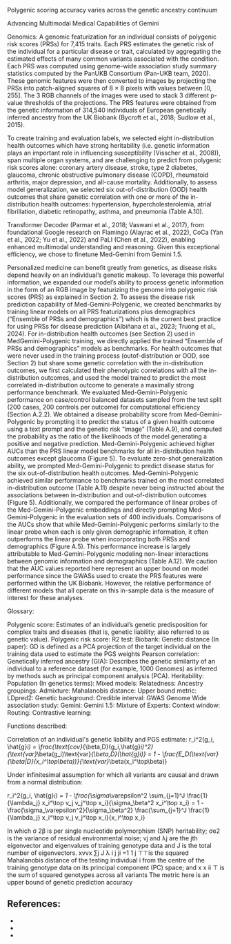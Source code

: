 Polygenic scoring accuracy varies across the genetic ancestry continuum






Advancing Multimodal Medical Capabilities of Gemini

Genomics: A genomic featurization for an individual consists of polygenic risk scores (PRSs) for 7,415 traits. Each PRS estimates the genetic risk of the individual for a particular disease or trait, calculated by aggregating the estimated effects of many common variants associated with the condition. Each PRS was computed using genome-wide association study summary statistics computed by the PanUKB Consortium (Pan-UKB team, 2020). These genomic features were then converted to images by projecting the PRSs into patch-aligned squares of 8 × 8 pixels with values between [0, 255]. The 3 RGB channels of the images were used to stack 3 different p-value thresholds of the projections. The PRS features were obtained from the genetic information of 314,540 individuals of European genetically inferred ancestry from the UK Biobank (Bycroft et al., 2018; Sudlow et al., 2015).

To create training and evaluation labels, we selected eight in-distribution health outcomes which have strong heritability (i.e. genetic information plays an important role in influencing susceptibility (Visscher et al., 2008)), span multiple organ systems, and are challenging to predict from polygenic risk scores alone: coronary artery disease, stroke, type 2 diabetes, glaucoma, chronic obstructive pulmonary disease (COPD), rheumatoid arthritis, major depression, and all-cause mortality. Additionally, to assess model generalization, we selected six out-of-distribution (OOD) health outcomes that share genetic correlation with one or more of the in-distribution health outcomes: hypertension, hypercholesterolemia, atrial fibrillation, diabetic retinopathy, asthma, and pneumonia (Table A.10).

Transformer Decoder (Parmar et al., 2018; Vaswani et al., 2017), from foundational Google research on Flamingo (Alayrac et al., 2022), CoCa (Yan et al., 2022; Yu et al., 2022) and PaLI (Chen et al., 2022), enabling enhanced multimodal understanding and reasoning. Given this exceptional efficiency, we chose to finetune Med-Gemini from Gemini 1.5.

Personalized medicine can benefit greatly from genetics, as disease risks depend heavily on an individual’s genetic makeup. To leverage this powerful information, we expanded our model’s ability to process genetic information in the form of an RGB image by featurizing the genome into polygenic risk scores (PRS) as explained in Section 2. To assess the disease risk prediction capability of Med-Gemini-Polygenic, we created benchmarks by training linear models on all PRS featurizations plus demographics (“Ensemble of PRSs and demographics”) which is the current best practice for using PRSs for disease prediction (Albiñana et al., 2023; Truong et al., 2024). For in-distribution health outcomes (see Section 2) used in MedGemini-Polygenic training, we directly applied the trained “Ensemble of PRSs and demographics” models as benchmarks. For health outcomes that were never used in the training process (outof-distribution or OOD, see Section 2) but share some genetic correlation with the in-distribution outcomes, we first calculated their phenotypic correlations with all the in-distribution outcomes, and used the model trained to predict the most correlated in-distribution outcome to generate a maximally strong performance benchmark. We evaluated Med-Gemini-Polygenic performance on case/control balanced datasets sampled from the test split (200 cases, 200 controls per outcome) for computational efficiency (Section A.2.2). We obtained a disease probability score from Med-Gemini-Polygenic by prompting it to predict the status of a given health outcome using a text prompt and the genetic risk “image” (Table A.9), and computed the probability as the ratio of the likelihoods of the model generating a positive and negative prediction. Med-Gemini-Polygenic achieved higher AUCs than the PRS linear model benchmarks for all in-distribution health outcomes except glaucoma (Figure 5). To evaluate zero-shot generalization ability, we prompted Med-Gemini-Polygenic to predict disease status for the six out-of-distribution health outcomes. Med-Gemini-Polygenic achieved similar performance to benchmarks trained on the most correlated in-distribution outcome (Table A.11) despite never being instructed about the associations between in-distribution and out-of-distribution outcomes (Figure 5). Additionally, we compared the performance of linear probes of the Med-Gemini-Polygenic embeddings and directly prompting Med-Gemini-Polygenic in the evaluation sets of 400 individuals. Comparisons of the AUCs show that while Med-Gemini-Polygenic performs similarly to the linear probe when each is only given demographic information, it often outperforms the linear probe when incorporating both PRSs and demographics (Figure A.5). This performance increase is largely attributable to Med-Gemini-Polygenic modeling non-linear interactions between genomic information and demographics (Table A.12). We caution that the AUC values reported here represent an upper bound on model performance since the GWASs used to create the PRS features were performed within the UK Biobank. However, the relative performance of different models that all operate on this in-sample data is the measure of interest for these analyses.


Glossary:

Polygenic score: Estimates of an individual’s genetic predisposition for complex traits and diseases (that is, genetic liability; also referred to as genetic value).
Polygenic risk score:
R2 test:
Biobank:
Genetic distance (In paper): GD is defined as a PCA projection of the target individual on the training data used to estimate the PGS weights
Pearson correlation:
Genetically inferred ancestry (GIA): Describes the genetic similarity of an individual to a reference dataset (for example, 1000 Genomes) as inferred by methods such as principal component analysis (PCA).
Heritability:
Population (In genetics terms):
Mixed models: 
Relatedness:
Ancestry groupings: 
Admixture: 
Mahalanobis distance: 
Upper bound metric: 
LDpred2: 
Genetic background:
Credible interval:
GWAS Genome Wide association study: 
Gemini: 
Gemini 1.5:
Mixture of Experts: 
Context window: 
Routing:
Contrastive learning:


Functions described: 

Correlation of an individual's genetic liability and PGS estimate:
r_i^2(g_i, \hat{g}_i) = \frac{\text{cov}_{\beta,D}(g_i,\hat{g}_i)^2}{\text{var}_\beta(g_i)\text{var}_{\beta,D}(\hat{g}_i)} = 1 - \frac{E_D(\text{var}_{\beta|D}(x_i^\top\beta))}{\text{var}_\beta(x_i^\top\beta)}

Under infinitesimal assumption for which all variants are causal and drawn from a normal distribution:

r_i^2(g_i, \hat{g}_i) = 1 - \frac{\sigma_\varepsilon^2 \sum_{j=1}^J \frac{1}{\lambda_j} x_i^\top v_j v_j^\top x_i}{\sigma_\beta^2 x_i^\top x_i} = 1 - \frac{\sigma_\varepsilon^2}{\sigma_\beta^2} \frac{\sum_{j=1}^J \frac{1}{\lambda_j} x_i^\top v_j v_j^\top x_i}{x_i^\top x_i}

In which σ 2β is per single nucleotide polymorphism (SNP) heritability; σe2 is the variance of residual environmental noise; vj and λj are the jth eigenvector and eigenvalues of training genotype data and J is the total number of eigenvectors. xvvx ∑j J λ i j ji =1 1 j ⊤⊤is the squared Mahalanobis distance of the testing individual i from the centre of the training genotype data on its principal component (PC) space; and x x ii ⊤ is the sum of squared genotypes across all variants
The metric here is an upper bound of genetic prediction accuracy

References:
-
-
-
-
